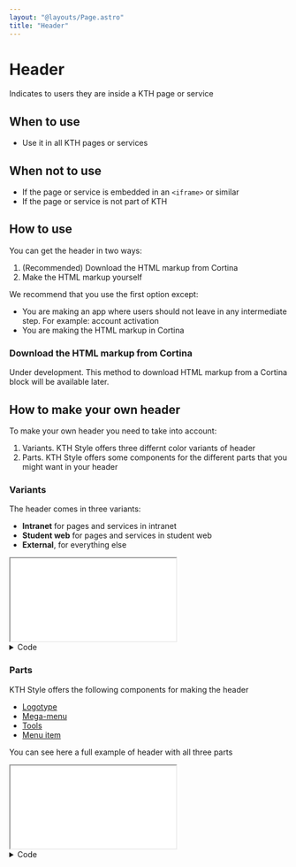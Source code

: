 ```yaml
---
layout: "@layouts/Page.astro"
title: "Header"
---
```


# Header

<p class="lead">Indicates to users they are inside a KTH page or service</p>

## When to use

- Use it in all KTH pages or services

## When not to use

- If the page or service is embedded in an `<iframe>` or similar
- If the page or service is not part of KTH

## How to use

You can get the header in two ways:

1. (Recommended) Download the HTML markup from Cortina
2. Make the HTML markup yourself

We recommend that you use the first option except:

- You are making an app where users should not leave in any intermediate step. For example: account activation
- You are making the HTML markup in Cortina

### Download the HTML markup from Cortina

Under development. This method to download HTML markup from a Cortina block will be available later.

## How to make your own header

To make your own header you need to take into account:

1. Variants. KTH Style offers three differnt color variants of header
2. Parts. KTH Style offers some components for the different parts that you might want in your header

### Variants

The header comes in three variants:

- **Intranet** for pages and services in intranet
- **Student web** for pages and services in student web
- **External**, for everything else

<iframe src="/style/en/examples/header/variants"></iframe>

<details class="kth-details">
<summary>Code</summary>

<div class="kth-details__content">

```html
<header class="kth-header external"></header>
<header class="kth-header student-web"></header>
<header class="kth-header intranet"></header>
```

</div>
</details>

### Parts

KTH Style offers the following components for making the header

- [Logotype](./logotype)
- [Mega-menu](./mega-menu)
- [Tools](./header__tools)
- [Menu item](./menu-item)

You can see here a full example of header with all three parts

<iframe src="/style/en/examples/header/full-example"></iframe>

<details class="kth-details">
<summary>Code</summary>

<div class="kth-details__content">

```html
<header class="kth-header external">
  <div class="kth-header__container">
    <a href="/" class="kth-logotype">
      <figure>
        <img
          srcset="
            /style/assets/kth-logotype-white.webp,
            /style/assets/kth-logotype-white@2x.webp 2x,
            /style/assets/kth-logotype-white@3x.webp 3x
          "
          src="/style/assets/kth-logotype-white.png"
        />
      </figure>
    </a>
    <nav class="kth-mega-menu">
      <ul>
        <li>
          <a href="#" class="kth-menu-item">
            <span>Item in mega-menu for desktop</span>
          </a>
        </li>
      </ul>
    </nav>
    <ul class="kth-header__tools">
      <li>
        <a href="" class="kth-menu-item language">
          <span>English</span>
        </a>
      </li>
      <li>
        <nav class="kth-mega-menu--collapsable">
          <button class="kth-menu-item">
            <span>Menu in mobile</span>
          </button>
        </nav>
      </li>
    </ul>
  </div>
</header>
```

</div>
</details>
